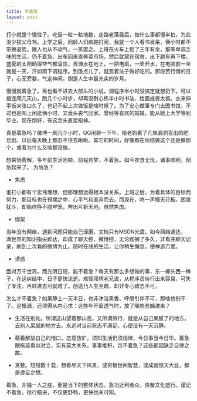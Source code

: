 ```yaml
---
title: 不着急
layout: post
---
```

打小就是个慢性子。吃饭一粒一粒地数，走路老落最后，做什么事都慢半拍，为此没少挨父母骂。上学之后，同龄人们疯跑打闹，我就一个人看书发呆，俩小时都不带换姿势。跟人也从不动气，一笑置之。上班在火车上摇了三年有余，那等单调乏味的生活，仍不着急。出车回来直奔菜市场，然后就窝在宿舍，出下趟车再下楼。盛夏的太阳晒得空气都滚烫，弄滩水在地上，一把电扇，一壶开水，在电脑前一坐就是一天，汗如雨下调程序。到饭点儿了，就变着法子做好吃的。那段苦行僧的日子，心无旁婺，气定神闲，倒是人生中最充实的岁月。

慢慢就着急了。再也看不进去大部头的小说，调程序半小时没搞定就想扔下。可以接连爬几天山，跑几个小时步，却再没耐心练半小时书法、绘画或者太极。衣来伸手饭来张口久了，也记不起上次做饭是啥时候了。为了安心做事专门去图书馆，不过也是网上闲逛俩小时，又垂头丧气回家。曾经等喜欢的姑娘，能从她上大学等到毕业。现在倒好，有这念头直接掐掉。

真是着急吗？微博一刷几个小时，QQ闲聊一下午，陪老妈看了几集漏洞百出的肥皂剧，以后每天晚上都忍不住去瞅瞅。其它的时间，好像都在纠结做这个还是做那个，或者为什么又啥都没做。

想来很费解，多年前生活困顿，前程若梦，不着急。如今衣食无忧，诸事顺利，倒急起来了。 为啥急？

*  焦虑

谁打小都有个宏伟理想，但那理想远得根本没关系。上班之后，为着具体的目标而努力，那目标也在预期之中，心平气和直奔而去。而现在，咚一声撞天花板。困兽犹斗，却始终挣不脱牢笼，奔出片新天地。自然焦虑。

*  绑架

当年没有网络，遇到问题只能自己琢磨，文档只有MSDN光盘。如今网络通达，满世界的知识指尖即达，却成了聊天控，微博控，无论耽搁了多久，非看完聊天记录，刷到上次看的微博为止。随时在线的生活，让你稍生懈怠，便神游万里。

*  诱惑

面对万千世界，而光阴日短，能不着急？每天有那么多想做的事，东一榔头西一棒子，在这纠结中，日子更快流逝。难怪邓辉老兄说，从程序员转行出来容易，可失了专注，再转进去可就难了。创造乃人生至趣，却非专心致志不可。

怎么才不着急？如果静上一天半日，也非沐浴熏香、呼朋引伴不可，那啥也别干了。这根源，还须得从内心求：这些年开窗透气时，放了哪些苍蝇进来？

*  生活在别处。所谓这山望着那山高，又所谓旅行，就是从自己呆腻了的地方，去别人呆腻的地方去。永远对当前状态不满足，心便没有一天沉静。

*  藉着解放自己的借口，恣意放旷。须知生活仍须规律，今日事当今日毕。着急跟拖延看似对立，实有莫大关系。事事堆积，岂不着急？这些都因缺乏自律之故。

*  贪婪。短短数十载，想看尽天下风景，或穷极世间智慧，或成就惊天大业，都是虚妄之想。


着急，非独一人之症，而是当下的整体状态。急功近利者众，快餐文化盛行。谨记不着急，徐行稳进，不仅更舒畅，更快也未可知。
